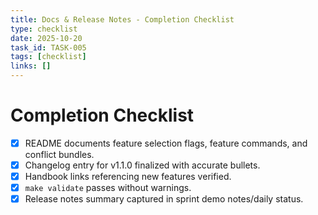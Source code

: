 ```yaml
---
title: Docs & Release Notes - Completion Checklist
type: checklist
date: 2025-10-20
task_id: TASK-005
tags: [checklist]
links: []
---
```


# Completion Checklist

- [x] README documents feature selection flags, feature commands, and conflict bundles.
- [x] Changelog entry for v1.1.0 finalized with accurate bullets.
- [x] Handbook links referencing new features verified.
- [x] `make validate` passes without warnings.
- [x] Release notes summary captured in sprint demo notes/daily status.
